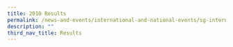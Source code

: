 ```yaml
---
title: 2010 Results
permalink: /news-and-events/international-and-national-events/sg-international-math-challenge/results/2010/
description: ""
third_nav_title: Results
---
```

